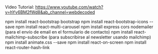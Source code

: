 
Video Tutorial: https://www.youtube.com/watch?v=hYv6BM2fWd8&ab_channel=webdecoded

npm install react-bootstrap bootstrap
npm install react-bootstrap-icons --save
npm install react-multi-carousel
npm install express cors nodemailer (para el envío de email en el formulario de contacto)
npm install react-mailchimp-subscribe (para subscribirse al newsletter usando mailchimp)
npm install animate.css --save
npm install react-on-screen
npm install react-router-hash-link
